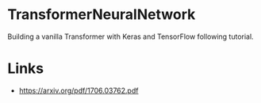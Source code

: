 # TransformerNeuralNetwork

Building a vanilla Transformer with Keras and TensorFlow following tutorial.

# Links

- https://arxiv.org/pdf/1706.03762.pdf